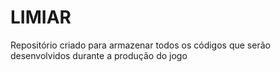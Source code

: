 # LIMIAR
Repositório criado para armazenar todos os códigos que serão desenvolvidos durante a produção do jogo
